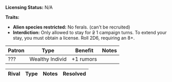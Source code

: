 **Licensing Status:** N/A

**Traits:**

* **Alien species restricted:** No ferals.  (can't be recruited)
* **Interdiction:** Only allowed to stay for ~~2~~ 1 campaign turns. To extend your stay, you must obtain a license. Roll 2D6, requiring an 8+.

| Patron | Type            | Benefit   | Notes |
| ------ | --------------- | --------- | ----- |
| ???    | Wealthy Individ | +1 rumors |       |

| Rival | Type | Notes                 | Resolved |
| ----- | ---- | --------------------- | -------- |
